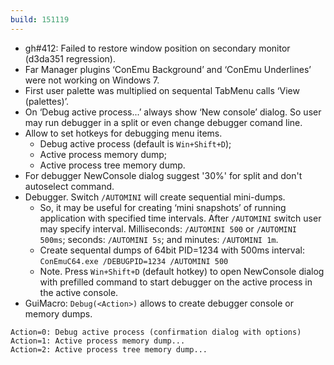 ```yaml
---
build: 151119
---
```


* gh#412: Failed to restore window position on secondary monitor (d3da351 regression).
* Far Manager plugins ‘ConEmu Background’ and ‘ConEmu Underlines’ were not working on Windows 7.
* First user palette was multiplied on sequental TabMenu calls ‘View (palettes)’.
* On ‘Debug active process...’ always show ‘New console’ dialog.
  So user may run debugger in a split or even change debugger comand line.
* Allow to set hotkeys for debugging menu items.
  * Debug active process (default is `Win+Shift+D`);
  * Active process memory dump;
  * Active process tree memory dump.
* For debugger NewConsole dialog suggest '30%' for split and don't autoselect command.
* Debugger. Switch `/AUTOMINI` will create sequential mini-dumps.
  * So, it may be useful for creating ‘mini snapshots’ of running
  application with specified time intervals.
  After `/AUTOMINI` switch user may specify interval.
  Milliseconds: `/AUTOMINI 500` or `/AUTOMINI 500ms`;
  seconds: `/AUTOMINI 5s`; and minutes: `/AUTOMINI 1m`.
  * Create sequental dumps of 64bit PID=1234 with 500ms interval:
  `ConEmuC64.exe /DEBUGPID=1234 /AUTOMINI 500`
  * Note. Press `Win+Shift+D` (default hotkey) to open NewConsole
  dialog with prefilled command to start debugger on the active
  process in the active console.
* GuiMacro: `Debug(<Action>)` allows to create debugger console or memory dumps.

~~~
Action=0: Debug active process (confirmation dialog with options)
Action=1: Active process memory dump...
Action=2: Active process tree memory dump...
~~~
